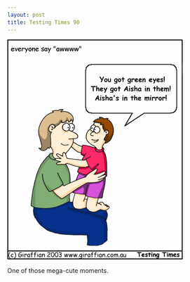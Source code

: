 ```yaml
---
layout: post
title: Testing Times 90
---
```

<img src="/images/tt0090.png">

One of those mega-cute moments. 